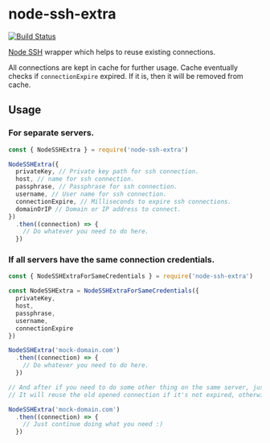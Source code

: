 # node-ssh-extra

[![Build Status](https://travis-ci.com/narekhovhannisyan/node-ssh-extra.svg?branch=master)](https://travis-ci.com/narekhovhannisyan/node-ssh-extra)


[Node SSH](https://github.com/steelbrain/node-ssh) wrapper which helps to reuse existing connections.

All connections are kept in cache for further usage. Cache eventually checks if `connectionExpire` expired.
If it is, then it will be removed from cache.

## Usage

### For separate servers.
```js
const { NodeSSHExtra } = require('node-ssh-extra')

NodeSSHExtra({
  privateKey, // Private key path for ssh connection.
  host, // name for ssh connection.
  passphrase, // Passphrase for ssh connection.
  username, // User name for ssh connection.
  connectionExpire, // Milliseconds to expire ssh connections.
  domainOrIP // Domain or IP address to connect.
})
  .then((connection) => {
    // Do whatever you need to do here.
  })

```

### If all servers have the same connection credentials.

```js
const { NodeSSHExtraForSameCredentials } = require('node-ssh-extra')

const NodeSSHExtra = NodeSSHExtraForSameCredentials({
  privateKey,
  host,
  passphrase,
  username,
  connectionExpire
})

NodeSSHExtra('mock-domain.com')
  .then((connection) => {
    // Do whatever you need to do here.
  })

// And after if you need to do some other thing on the same server, just call NodeSSHExtra the same way.
// It will reuse the old opened connection if it's not expired, otherwise will create new connection.

NodeSSHExtra('mock-domain.com')
  .then((connection) => {
    // Just continue doing what you need :)
  })

```
